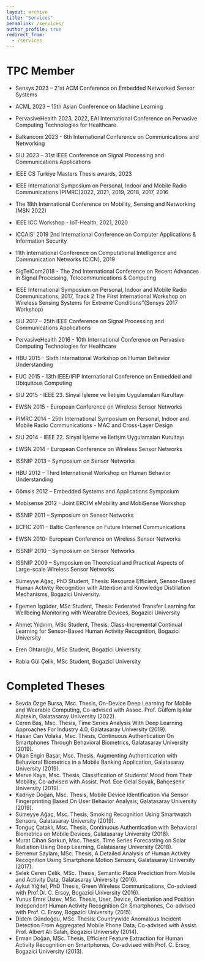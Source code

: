 ```yaml
---
layout: archive
title: "Services"
permalink: /services/
author_profile: true
redirect_from:
  - /services
---
```


TPC Member
=========================    
- Sensys 2023 – 21st ACM Conference on Embedded Networked Sensor Systems
- ACML 2023 – 15th Asian Conference on Machine Learning
- PervasiveHealth 2023, 2022, EAI International Conference on Pervasive Computing Technologies for Healthcare.
- Balkancom 2023 - 6th International Conference on Communications and Networking
- SIU 2023 – 31st IEEE Conference on Signal Processing and Communications Applications
- IEEE CS Turkiye Masters Thesis awards, 2023
- IEEE International Symposium on Personal, Indoor and Mobile Radio Communications (PIMRC)2022, 2021, 2019, 2018, 2017, 2016
- The 18th International Conference on Mobility, Sensing and Networking (MSN 2022)
- IEEE ICC Workshop - IoT-Health, 2021, 2020
- ICCAIS' 2019 2nd International Conference on Computer Applications & Information Security
- 11th International Conference on Computational Intelligence and Communication Networks (CICN), 2019
- SigTelCom2018 - The 2nd International Conference on Recent Advances in  Signal Processing, Telecommunications & Computing
- IEEE International Symposium on Personal, Indoor and Mobile Radio Communications, 2017, Track 2 The First International Workshop on Wireless Sensing Systems for Extreme Conditions”(Sensys 2017 Workshop)
- SIU 2017 – 25th IEEE Conference on Signal Processing and Communications Applications
- PervasiveHealth 2016 - 10th International Conference on Pervasive Computing Technologies for Healthcare
- HBU 2015 -  Sixth International Workshop on Human Behavior Understanding
- EUC 2015 - 13th IEEE/IFIP International Conference on Embedded and Ubiquitous Computing
- SIU 2015 - IEEE 23. Sinyal İşleme ve İletişim Uygulamaları Kurultayı
- EWSN 2015 - European Conference on Wireless Sensor Networks
- PIMRC 2014 - 25th International Symposium on Personal, Indoor and Mobile Radio Communications - MAC and 	Cross-Layer Design
- SIU 2014 - IEEE 22. Sinyal İşleme ve İletişim Uygulamaları Kurultayı
- EWSN 2014 - European Conference on Wireless Sensor Networks
- ISSNIP 2013 – Symposium on Sensor Networks
- HBU 2012 – Third International Workshop on Human Behavior Understanding
- Gömsis 2012 – Embedded Systems and Applications Symposium
- Mobisense 2012 - Joint ERCIM eMobility and MobiSense Workshop
- ISSNIP 2011 – Symposium on Sensor Networks
- BCFIC 2011 – Baltic Conference on Future Internet Communications
- EWSN 2010- European Conference on Wireless Sensor Networks
- ISSNIP 2010 – Symposium on Sensor Networks
- ISSNIP 2009 – Symposium on Theoretical and Practical Aspects of Large-scale Wireless Sensor Networks 

- Sümeyye Ağaç, PhD Student, Thesis: Resource Efficient, Sensor-Based Human Activity Recognition with Attention and Knowledge Distillation Mechanisms, Bogazici University.
- Egemen İşgüder, MSc Student, Thesis: Federated Transfer Learning for Wellbeing Monitoring with Wearable Devices, Bogazici University
- Ahmet Yıldırım, MSc Student, Thesis: Class-Incremental Continual Learning for Sensor-Based Human Activity Recognition, Bogazici University
- Eren Ohtaroğlu, MSc Student, Bogazici University.
- Rabia Gül Çelik, MSc Student, Bogazici University


Completed Theses
==================  
- Sevda Özge Bursa, Msc. Thesis, On-Device Deep Learning for Mobile and Wearable Computing, Co-advised with Assoc. Prof. Gülfem Işıklar Alptekin, Galatasaray University (2022).
- Ceren Baş, Msc. Thesis, Time Series Analysis With Deep Learning Approaches For Industry 4.0, Galatasaray University (2019).
- Hasan Can Volaka, Msc. Thesis, Continuous Authentication On Smartphones Through Behavioral Biometrics, Galatasaray University (2019).
- Okan Engin Başar, Msc. Thesis, Augmenting Authentication with Behavioral Biometrics in a Mobile Banking Application, Galatasaray University (2019).
- Merve Kaya, Msc. Thesis, Classification of Students’ Mood from Their Mobility, Co-advised with Assist. Prof. Ece Gelal Soyak, Bahçeşehir University (2019).
- Kadriye Doğan, Msc. Thesis, Mobile Device Identification Via Sensor Fingerprinting Based On User Behavior Analysis, Galatasaray University (2019).
- Sümeyye Ağaç, Msc. Thesis, Smoking Recognition Using Smartwatch Sensors, Galatasaray University (2019).
- Tonguç Çataklı, Msc. Thesis, Continuous Authentication with Behavioral Biometrics on Mobile Devices, Galatasaray University (2018).
- Murat Cihan Sorkun, Msc. Thesis, Time Series Forecasting on Solar Radiation Using Deep Learning, Galatasaray University (2018).
- Berrenur Saylam, MSc. Thesis, A Detailed Analysis of Human Activity Recognition Using Smartphone Motion Sensors, Galatasaray University (2017).
- Selek Ceren Çelik, MSc. Thesis, Semantic Place Prediction from Mobile and Activity Data, Galatasaray University (2016).
- Aykut Yiğitel, PhD Thesis, Green Wireless Communications, Co-advised with Prof.Dr. C. Ersoy, Bogazici University (2016).
- Yunus Emre Üstev, MSc. Thesis, User, Device, Orientation and Position Independent Human Activity Recognition On Smartphones, Co-advised with Prof. C. Ersoy, Bogazici University (2015).
- Didem Gündoğdu, MSc. Thesis: Countrywide Anomalous Incident Detection From Aggregated Mobile Phone Data, Co-advised with Assist. Prof. Albert Ali Salah, Bogazici University (2014).
- Erman Doğan, MSc. Thesis, Efficient Feature Extraction for Human Activity Recognition on Smartphones, Co-advised with Prof. C. Ersoy, Bogazici University (2013). 

